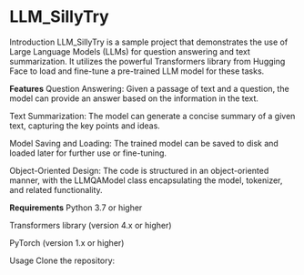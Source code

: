 # LLM_SillyTry
Introduction
LLM_SillyTry is a sample project that demonstrates the use of Large Language Models (LLMs) for question answering and text summarization. It utilizes the powerful Transformers library from Hugging Face to load and fine-tune a pre-trained LLM model for these tasks.

**Features**
Question Answering: Given a passage of text and a question, the model can provide an answer based on the information in the text.

Text Summarization: The model can generate a concise summary of a given text, capturing the key points and ideas.

Model Saving and Loading: The trained model can be saved to disk and loaded later for further use or fine-tuning.

Object-Oriented Design: The code is structured in an object-oriented manner, with the 
LLMQAModel
 class encapsulating the model, tokenizer, and related functionality.

**Requirements**
Python 3.7 or higher

Transformers library (version 4.x or higher)

PyTorch (version 1.x or higher)

Usage
Clone the repository:
